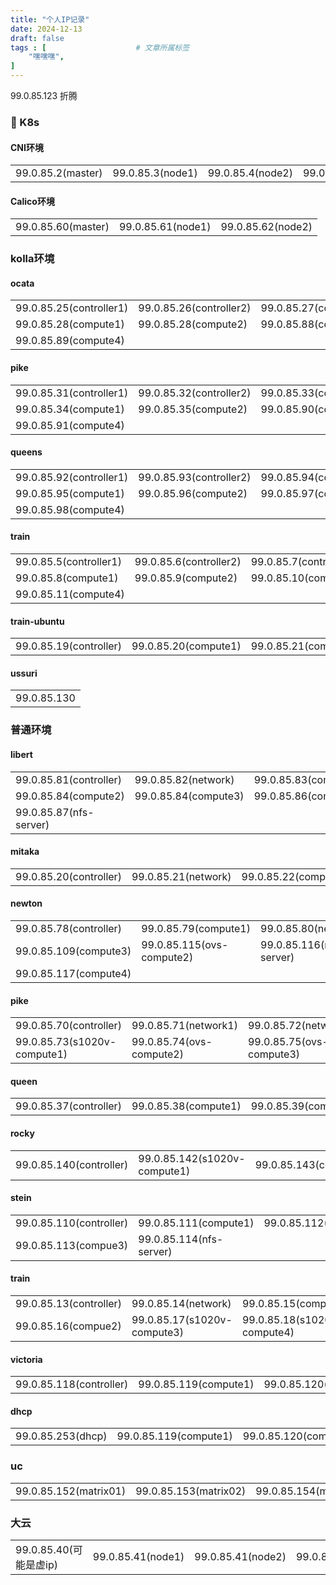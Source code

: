 ```yaml
---
title: "个人IP记录"
date: 2024-12-13
draft: false
tags : [                    # 文章所属标签
    "嘿嘿嘿",
]
---
```


 99.0.85.123 折腾


### 🔨 K8s 

#### CNI环境

|    |       |       | |
|-------|-------|-------|-------|
| 99.0.85.2(master) | 99.0.85.3(node1) | 99.0.85.4(node2)  | 99.0.85.5(node3)  |

#### Calico环境

|    |       |       |
|-------|-------|-------|
| 99.0.85.60(master) | 99.0.85.61(node1) | 99.0.85.62(node2)  |

### kolla环境

#### ocata

|    |       |       |
|-------|-------|-------|
| 99.0.85.25(controller1) |99.0.85.26(controller2) | 99.0.85.27(controller3)  |
| 99.0.85.28(compute1) | 99.0.85.28(compute2) | 99.0.85.88(compute3) | 
| 99.0.85.89(compute4) | 

#### pike

|    |       |       |
|-------|-------|-------|
| 99.0.85.31(controller1) |99.0.85.32(controller2) | 99.0.85.33(controller3)  |
| 99.0.85.34(compute1) | 99.0.85.35(compute2) | 99.0.85.90(compute3) | 
| 99.0.85.91(compute4) | 

#### queens

|    |       |       |
|-------|-------|-------|
| 99.0.85.92(controller1) |99.0.85.93(controller2) | 99.0.85.94(controller3)  |
| 99.0.85.95(compute1) | 99.0.85.96(compute2) | 99.0.85.97(compute3) | 
| 99.0.85.98(compute4) | 

#### train

|    |       |       |
|-------|-------|-------|
| 99.0.85.5(controller1) |99.0.85.6(controller2) | 99.0.85.7(controller3)  |
| 99.0.85.8(compute1) | 99.0.85.9(compute2) | 99.0.85.10(compute3) | 
| 99.0.85.11(compute4) | 

#### train-ubuntu

|    |       |       |
|-------|-------|-------|
| 99.0.85.19(controller) |99.0.85.20(compute1) | 99.0.85.21(compute2)  |

#### ussuri

|    |
|-------|
| 99.0.85.130 |

### 普通环境

#### libert

|    |    |    |
|-------| -------| -------| 
| 99.0.85.81(controller) |99.0.85.82(network) | 99.0.85.83(compute1)  |
| 99.0.85.84(compute2) |99.0.85.84(compute3) | 99.0.85.86(compute4)  |
| 99.0.85.87(nfs-server)  |

#### mitaka

|    |    |    |
|-------| -------| -------| 
| 99.0.85.20(controller) |99.0.85.21(network) | 99.0.85.22(compute1)  |

#### newton

|    |    |    |
|-------| -------| -------| 
| 99.0.85.78(controller) |99.0.85.79(compute1) | 99.0.85.80(network1)  |
| 99.0.85.109(compute3) |99.0.85.115(ovs-compute2) | 99.0.85.116(nfs-server)  |
| 99.0.85.117(compute4)  |


#### pike

|    |    |    |
|-------| -------| -------| 
| 99.0.85.70(controller) |99.0.85.71(network1) | 99.0.85.72(network2)  |
| 99.0.85.73(s1020v-compute1) |99.0.85.74(ovs-compute2) | 99.0.85.75(ovs-compute3)  |

#### queen

|    |    |    |
|-------| -------| -------| 
| 99.0.85.37(controller) |99.0.85.38(compute1) | 99.0.85.39(compute2)  |

#### rocky

|    |    |    |
|-------| -------| -------| 
| 99.0.85.140(controller) |99.0.85.142(s1020v-compute1) | 99.0.85.143(compute2)  |

#### stein

|    |    |    |
|-------| -------| -------| 
| 99.0.85.110(controller) | 99.0.85.111(compute1) | 99.0.85.112(compute2)  |
| 99.0.85.113(compue3) | 99.0.85.114(nfs-server) |

#### train

|    |    |    |
|-------| -------| -------| 
| 99.0.85.13(controller) | 99.0.85.14(network) | 99.0.85.15(compute1)  |
| 99.0.85.16(compue2) | 99.0.85.17(s1020v-compute3) |99.0.85.18(s1020v-compute4) |

#### victoria

|    |    |    |
|-------| -------| -------| 
| 99.0.85.118(controller) | 99.0.85.119(compute1) | 99.0.85.120(compute2)  |

#### dhcp

|    |    |    |
|-------| -------| -------| 
| 99.0.85.253(dhcp) | 99.0.85.119(compute1) | 99.0.85.120(compute2)  |

### uc

|    |    |    |
|-------| -------| -------| 
| 99.0.85.152(matrix01) | 99.0.85.153(matrix02) | 99.0.85.154(matrix03)  |


### 大云

|    |    |    |    |
|-------| -------| -------| -------| 
| 99.0.85.40(可能是虚ip) | 99.0.85.41(node1) | 99.0.85.41(node2)  |99.0.85.43(node3)  |


